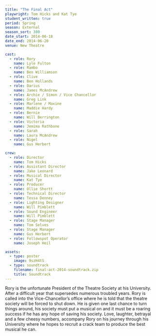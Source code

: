 ```yaml
---
title: "The Final Act"
playwright: Tom Hicks and Kat Tye
student_written: true
period: Spring
season: External
season_sort: 380
date_start: 2014-06-18
date_end: 2014-06-20
venue: New Theatre

cast:
  - role: Rory
    name: Lyle Fulton
  - role: Rambo
    name: Ben Williamson
  - role: Clive
    name: Ben Hollands
  - role: Darius
    name: James McAndrew
  - role: Archie / Simon / Vice Chancellor
    name: Greg Link
  - role: Marlene / Maxine
    name: Maddie Hardy
  - role: Bernie
    name: Will Berrington
  - role: Victoria
    name: Jemima Rathbone
  - role: Sarah
    name: Laura McAndrew
  - role: Nigel
    name: Gus Herbert

crew:
  - role: Director
    name: Tom Hicks
  - role: Assistant Director
    name: Jake Leonard
  - role: Musical Director
    name: Kat Tye
  - role: Producer
    name: Ollie Shortt
  - role: Technical Director
    name: Tessa Denney
  - role: Lighting Designer
    name: Will Pimblett
  - role: Sound Engineer
    name: Will Pimblett
  - role: Stage Manager
    name: Tom Selves
  - role: Stage Manager
    name: Gus Herbert
  - role: Followspot Operator
    name: Joseph Heil

assets:
  - type: poster
    image: 9szH4tS
  - type: soundtrack
    filename: final-act-2014-soundtrack.zip
    title: Soundtrack
---
```


Rory is the unfortunate President of the Theatre Society at his University. After a difficult year that supersedes numerous troubled years. Rory is called into the Vice-Chancellor’s office where he is told that the theatre society will be forced to shut down. He is given one last chance to turn things around, his society must put a musical on and it must be a roaring success if he has any hope of saving his society. Love, laughter, betrayal and a few cheesy numbers, accompany Rory on his journey through his University where he hopes to recruit a crack team to produce the best musical he can.
